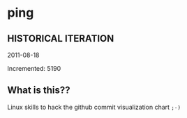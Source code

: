 # ping

## HISTORICAL ITERATION
2011-08-18

Incremented: 5190

## What is this?? 
Linux skills to hack the github commit visualization chart `;-)`
